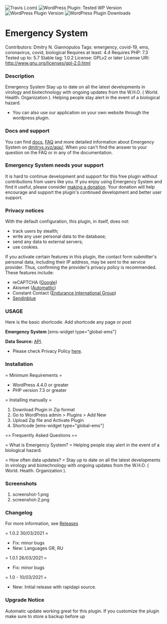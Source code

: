 ![Travis (.com)](https://img.shields.io/travis/com/DmitrysXYZ/emergency-system?color=21759B&logoColor=21759B&style=for-the-badge)
![WordPress Plugin: Tested WP Version](https://img.shields.io/wordpress/plugin/tested/emergency-system?color=21759B&logoColor=21759B&style=for-the-badge)
![WordPress Plugin Version](https://img.shields.io/wordpress/plugin/v/emergency-system?color=21759B&logoColor=21759B&style=for-the-badge)
![WordPress Plugin Downloads](https://img.shields.io/wordpress/plugin/dt/emergency-system?color=21759B&logoColor=21759B&style=for-the-badge)

Emergency System
==============

Contributors: Dmitry N. Giannopulos
Tags: emergency, covid-19, ems, coronavirus, covid, biological 
Requires at least: 4.4
Requires PHP: 7.3
Tested up to: 5.7
Stable tag: 1.0.2
License: GPLv2 or later
License URI: http://www.gnu.org/licenses/gpl-2.0.html

###  Description
 
Emergency System
Stay up to date on all the latest developments in virology and biotechnology with ongoing updates from the W.H.O. ( World. Health. Organization ).
Helping people stay alert in the event of a biological hazard.
* You can also use our application on your own website through the wordpress plugin.

###  Docs and support

You can find [docs](https://dmitrys.xyz/app/), [FAQ](https://dmitrys.xyz/app/) and more detailed information about Emergency System on [dmitrys.xyz/app/](https://dmitrys.xyz/app/). When you can't find the answer to your question on the FAQ or in any of the documentation.

###  Emergency System needs your support

It is hard to continue development and support for this free plugin without contributions from users like you. If you enjoy using Emergency System and find it useful, please consider [making a donation](https://dmitrys.xyz/donate/). Your donation will help encourage and support the plugin's continued development and better user support.

###  Privacy notices

With the default configuration, this plugin, in itself, does not:

* track users by stealth;
* write any user personal data to the database;
* send any data to external servers;
* use cookies.

If you activate certain features in this plugin, the contact form submitter's personal data, including their IP address, may be sent to the service provider. Thus, confirming the provider's privacy policy is recommended. These features include:

* reCAPTCHA ([Google](https://policies.google.com/?hl=en))
* Akismet ([Automattic](https://automattic.com/privacy/))
* Constant Contact ([Endurance International Group](https://www.endurance.com/privacy))
* [Sendinblue](https://www.sendinblue.com/legal/privacypolicy/)


### USAGE

Here is the basic shortcode.
Add shortcode any page or post


**Emergency System**
[ems-widget type="global-ems"]


**Data Source:** [API](https://github.com/DmitrysXYZ/Emergency-System). 
* Please check Privacy Policy [here](https://dmitrys.xyz/app/policy.php). 


### Installation

= Minimum Requirements =

* WordPress 4.4.0 or greater
* PHP version 7.3 or greater

= Installing manually =

1. Download Plugin in Zip format 
2. Go to WordPress admin > Plugins > Add New
3. Upload Zip file and Activate Plugin
4. Shortcode [ems-widget type="global-ems"]

== Frequently Asked Questions ==

= What is Emergency System? =
Helping people stay alert in the event of a biological hazard.

= How often data updates? =
Stay up to date on all the latest developments in virology and biotechnology with ongoing updates from the W.H.O. ( World. Health. Organization ).


###  Screenshots

1. screenshot-1.png
2. screenshot-2.png

### Changelog

For more information, see [Releases](https://dmitrys.xyz/app/changelog.php)


= 1.0.2 30/03/2021 =
* Fix: minor bugs
* New: Languages GR, RU

= 1.0.1 26/03/2021 =
* Fix: minor bugs

= 1.0 - 10/03/2021 =
* New: Initial release with rapidapi source.


### Upgrade Notice

Automatic update working great for this plugin. If you customize the plugin make sure to store a backup before up
